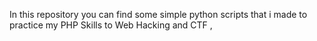 In this repository you can find some simple python scripts  that i made to practice my PHP Skills to Web Hacking and CTF ,

